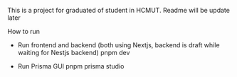 This is a project for graduated of student in HCMUT. Readme will be update later

How to run

- Run frontend and backend (both using Nextjs, backend is draft while waiting for Nestjs backend)
  pnpm dev

- Run Prisma GUI
  pnpm prisma studio
